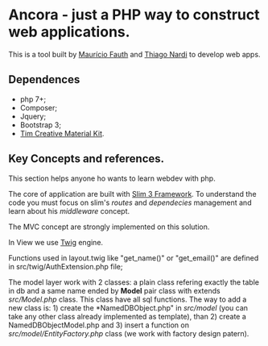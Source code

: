 # Ancora - just a PHP way to construct web applications.

This is a tool built by [Maurício Fauth](https://github.com/mauriciofauth) and [Thiago Nardi](https://github.com/thnardi) to develop web apps.

## Dependences

 - php 7+;
 - Composer;
 - Jquery;
 - Bootstrap 3;
 - [Tim Creative Material Kit](https://github.com/timcreative).


## Key Concepts and references.

This section helps anyone ho wants to learn webdev with php.

The core of application are built with [Slim 3 Framework](https://www.slimframework.com). To understand the code you must focus on slim's *routes* and *dependecies* management and learn about his *middleware* concept.

The MVC concept are strongly implemented on this solution.

In View we use [Twig](https://twig.symfony.com/) engine.

Functions used in layout.twig like "get_name()" or "get_email()" are defined in src/twig/AuthExtension.php file;

The model layer work with 2 classes: a plain class refering exactly the table in db and a same name ended by **Model** pair class with extends *src/Model.php* class. This class have all sql functions. The way to add a new class is: 1) create the *NamedDBObject.php" in *src/model* (you can take any other class already implemented as template), than 2) create a NamedDBObjectModel.php and 3) insert a function on *src/model/EntityFactory.php* class (we work with factory design patern).
